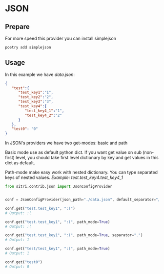 # JSON

## Prepare

For more speed this provider you can install simplejson

``` sh
poetry add simplejson
```

## Usage

In this example we have *data.json*:

``` json
{
   "test":{
      "test_key1":"1",
      "test_key2":"2",
      "test_key3":"3",
      "test_key4":{
         "test_key4_1":"1",
         "test_key4_2":"2"
      }
   },
   "test0": "0"
}
```

In JSON's providers we have two get-modes: basic and path

Basic mode use as default python dict. If you want get value on sub
(non-first) level, you should take first level dictionary by key and get
values in this dict as default.

Path-mode make easy work with nested dictionary. You can type separated
keys of nested values. *Example: test.test_key4.test_key4_1*

``` python
from sitri.contrib.json import JsonConfigProvider


conf = JsonConfigProvider(json_path="./data.json", default_separator="/")

conf.get("test.test_key1", ":(")
# Output: :(

conf.get("test.test_key1", ":(", path_mode=True)
# Output: :(

conf.get("test.test_key1", ":(", path_mode=True, separator=".")
# Output: 1

conf.get("test/test_key1", ":(", path_mode=True)
# Output: 1

conf.get("test0")
# Output: 0
```
